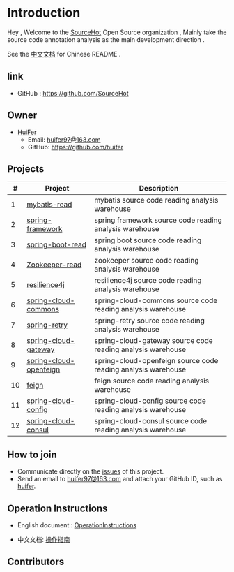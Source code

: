 # Introduction

Hey , Welcome to the [SourceHot](https://github.com/SourceHot) Open Source organization , Mainly take the source code annotation analysis as the main development direction . 



See the [中文文档](README_CN.md) for Chinese README .

## link

- GitHub : https://github.com/SourceHot

## Owner

- [HuiFer](https://github.com/huifer)
  - Email: huifer97@163.com
  - GitHub: https://github.com/huifer

## Projects



| #    | Project                                                      | Description                                             |
| ---- | ------------------------------------------------------------ | ------------------------------------------------------- |
| 1    | [mybatis-read](https://github.com/SourceHot/mybatis-read)    | mybatis source code reading analysis warehouse          |
| 2    | [spring-framework](https://github.com/SourceHot/spring-framework-read) | spring framework source code reading analysis warehouse |
| 3    | [spring-boot-read](https://github.com/SourceHot/spring-boot-read) | spring boot source code reading analysis warehouse      |
| 4   | [Zookeeper-read](https://github.com/SourceHot/zookeeper)  | zookeeper source code reading analysis warehouse  |
| 5   | [resilience4j](https://github.com/SourceHot/resilience4j)  | resilience4j source code reading analysis warehouse  |
| 6   | [spring-cloud-commons](https://github.com/SourceHot/spring-cloud-commons)  | spring-cloud-commons source code reading analysis warehouse  |
| 7   | [spring-retry](https://github.com/SourceHot/spring-retry)  | spring-retry source code reading analysis warehouse  |
| 8   | [spring-cloud-gateway](https://github.com/SourceHot/spring-cloud-gateway)  | spring-cloud-gateway source code reading analysis warehouse  |
| 9   | [spring-cloud-openfeign](https://github.com/SourceHot/spring-cloud-openfeign)  | spring-cloud-openfeign source code reading analysis warehouse  |
| 10   | [feign](https://github.com/SourceHot/feign)  | feign source code reading analysis warehouse  |
| 11   | [spring-cloud-config](https://github.com/SourceHot/spring-cloud-config)  | spring-cloud-config source code reading analysis warehouse  |
| 12   | [spring-cloud-consul](https://github.com/SourceHot/spring-cloud-consul)  | spring-cloud-consul source code reading analysis warehouse  |





## How to join

- Communicate directly on the [issues](https://github.com/SourceHot/sourcehot.github.io/issues/1) of this project.
- Send an email to [huifer97@163.com](huifer97@163.com) and attach your GitHub ID, such as [huifer](https://github.com/huifer).





## Operation Instructions

- English document : [OperationInstructions](OperationInstructions.md)

- 中文文档: [操作指南](OperationInstructions_CN.md)

## Contributors
